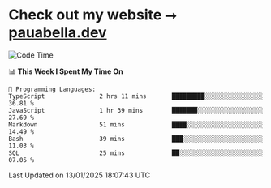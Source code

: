 # Check out my website ⭢ [pauabella.dev](https://pauabella.dev)

<!--START_SECTION:waka-->
![Code Time](http://img.shields.io/badge/Code%20Time-4%2C003%20hrs%2014%20mins-blue)

📊 **This Week I Spent My Time On** 

```text
💬 Programming Languages: 
TypeScript               2 hrs 11 mins       █████████░░░░░░░░░░░░░░░░   36.81 % 
JavaScript               1 hr 39 mins        ███████░░░░░░░░░░░░░░░░░░   27.69 % 
Markdown                 51 mins             ████░░░░░░░░░░░░░░░░░░░░░   14.49 % 
Bash                     39 mins             ███░░░░░░░░░░░░░░░░░░░░░░   11.03 % 
SQL                      25 mins             ██░░░░░░░░░░░░░░░░░░░░░░░   07.05 % 
```


 Last Updated on 13/01/2025 18:07:43 UTC
<!--END_SECTION:waka-->
